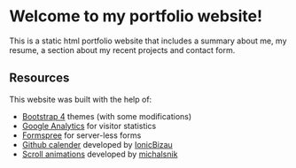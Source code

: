 # Welcome to my portfolio website!
This is a static html portfolio website that includes a summary about me, my resume, a section about my recent projects and contact form.

## Resources
This website was built with the help of:
* [Bootstrap 4](https://themes.getbootstrap.com) themes (with some modifications)
* [Google Analytics](https://analytics.google.com) for visitor statistics
* [Formspree](https://formspree.io) for server-less forms
* [Github calender](https://github.com/IonicaBizau/github-calendar) developed by [IonicBizau](https://github.com/IonicaBizau)
* [Scroll animations](https://michalsnik.github.io/aos/) developed by [michalsnik](https://github.com/michalsnik)
